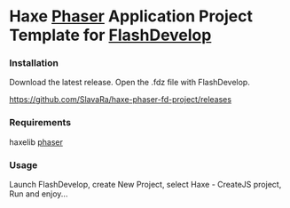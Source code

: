 Haxe [Phaser](https://github.com/Blank101/haxe-phaser) Application Project Template for [FlashDevelop](http://www.flashdevelop.org)
========================

### Installation

Download the latest release. Open the .fdz file with FlashDevelop.

https://github.com/SlavaRa/haxe-phaser-fd-project/releases

### Requirements 

haxelib [phaser](http://lib.haxe.org/p/phaser/)

### Usage 

Launch FlashDevelop, create New Project, select Haxe - CreateJS project, Run and enjoy...
